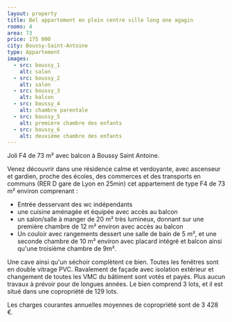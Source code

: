 ```yaml
---
layout: property
title: Bel appartement en plein centre ville long one agagin
rooms: 4
area: 73
price: 175 000
city: Boussy-Saint-Antoine
type: Appartement
images:
  - src: boussy_1
    alt: salon
  - src: boussy_2
    alt: salon
  - src: boussy_3
    alt: balcon
  - src: boussy_4
    alt: chambre parentale
  - src: boussy_5
    alt: première chambre des enfants
  - src: boussy_6
    alt: deuxième chambre des enfants
---
```


Joli F4 de 73 m² avec balcon à Boussy Saint Antoine.

Venez découvrir dans une résidence calme et verdoyante, avec ascenseur et gardien, proche des écoles, des commerces et des transports en communs (RER D gare de Lyon en 25min) cet appartement de type F4 de 73 m² environ comprenant :
- Entrée desservant des wc indépendants
- une cuisine aménagée et équipée avec accès au balcon
- un salon/salle à manger de 20 m² très lumineux, donnant sur une première chambre de 12 m² environ avec accès au balcon
- Un couloir avec rangements dessert une salle de bain de 5 m², et une seconde chambre de 10 m² environ avec placard intégré et balcon ainsi qu'une troisième chambre de 9m².

Une cave ainsi qu'un séchoir complètent ce bien. Toutes les fenêtres sont en double vitrage PVC. Ravalement de façade avec isolation extérieur et changement de toutes les VMC du bâtiment sont votés et payés. Plus aucun travaux à prévoir pour de longues années. Le bien comprend 3 lots, et il est situé dans une copropriété de 129 lots.

Les charges courantes annuelles moyennes de copropriété sont de 3 428 €.
